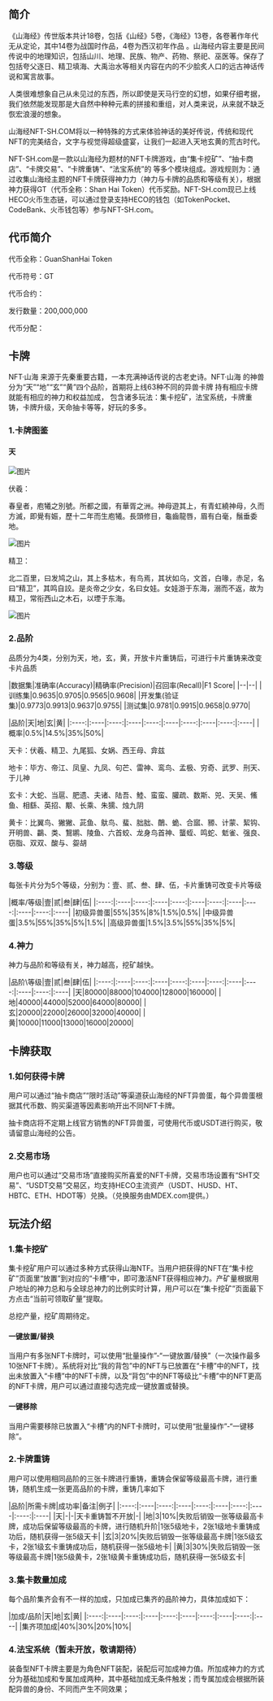 

## 简介

《山海经》传世版本共计18卷，包括《山经》5卷，《海经》13卷，各卷著作年代无从定论，其中14卷为战国时作品，4卷为西汉初年作品 。山海经内容主要是民间传说中的地理知识，包括山川、地理、民族、物产、药物、祭祀、巫医等。保存了包括夸父逐日、精卫填海、大禹治水等相关内容在内的不少脍炙人口的远古神话传说和寓言故事。

人类很难想象自己从未见过的东西，所以即使是天马行空的幻想，如果仔细考据，我们依然能发现那是大自然中种种元素的拼接和重组，对人类来说，从来就不缺乏恢宏浪漫的想象。

山海经NFT-SH.COM将以一种特殊的方式来体验神话的美好传说，传统和现代NFT的完美结合，文字与视觉得超级盛宴，让我们一起进入天地玄黄的荒古时代。

NFT-SH.com是一款以山海经为题材的NFT卡牌游戏，由“集卡挖矿”、“抽卡商店”、“卡牌交易”、“卡牌重铸”、“法宝系统”的 等多个模块组成。游戏规则为：通过收集山海经主题的NFT卡牌获得神力力（神力与卡牌的品质和等级有关），根据神力获得GT（代币全称：Shan Hai Token）代币奖励。NFT-SH.com现已上线HECO火币生态链，可以通过登录支持HECO的钱包（如TokenPocket、CodeBank、火币钱包等）参与NFT-SH.com。

## 代币简介

代币全称：GuanShanHai Token

代币符号：GT

代币合约：

发行数量：200,000,000

代币分配：

## 卡牌

NFT·山海 来源于先秦重要古籍，一本充满神话传说的古老史诗。NFT·山海 的神兽分为“天”“地”“玄”“黄”四个品阶，首期将上线63种不同的异兽卡牌  持有相应卡牌就能有相应的神力和权益加成， 包含诸多玩法：集卡挖矿，法宝系统，卡牌重铸，卡牌升级，天命抽卡等等，好玩的多多。

### 1.卡牌图鉴

#### 天

![图片](https://uploader.shimo.im/f/8i6ofZLPCnxw7upR.png!thumbnail?fileGuid=rQcjKvcJrPDyTyrP)

伏羲：

春皇者，庖犧之別號。所都之國，有華胥之洲。神母遊其上，有青虹繞神母，久而方滅，即覺有娠，歷十二年而生庖犧。長頭修目，龜齒龍唇，眉有白毫，鬚垂委地。

![图片](https://uploader.shimo.im/f/S7tndWph3c41ZFYj.png!thumbnail?fileGuid=rQcjKvcJrPDyTyrP)

精卫：

北二百里，曰发鸠之山，其上多枯木，有鸟焉，其状如乌，文首，白喙，赤足，名曰“精卫”，其鸣自詨。是炎帝之少女，名曰女娃。女娃游于东海，溺而不返，故为精卫，常衔西山之木石，以堙于东海。

![图片](https://uploader.shimo.im/f/sJiKVBSpnWl7A4KH.png!thumbnail?fileGuid=rQcjKvcJrPDyTyrP)


### 2.品阶

品质分为4类，分别为天，地，玄，黄，开放卡片重铸后，可进行卡片重铸来改变卡片品质

|数据集|准确率(Accuracy)|精确率(Precision)|召回率(Recall)|F1 Score|
|--|--|
|训练集|0.9635|0.9705|0.9565|0.9608|
|开发集(验证集)|0.9773|0.9913|0.9637|0.9755|
|测试集|0.9781|0.9915|0.9658|0.9770|

|品阶|天|地|玄|黄|
|:----:|:----|:----:|:----|:----:|:----|:----:|:----|:----:|:----|
|概率|0.5%|14.5%|35%|50%|

天卡：伏羲、精卫、九尾狐、女娲、西王母、弇兹

地卡：毕方、帝江、凤皇、九凤、句芒、雷神、鸾鸟、孟极、穷奇、武罗、刑天、于儿神

玄卡：大蛇、当扈、肥遗、夫诸、陆吾、鯥、蛮蛮、䑏疏、数斯、兕、天吴、鯈鱼、相繇、英招、颙、长乘、朱獳、烛九阴

黄卡：比翼鸟、獙獙、茈鱼、䲦鸟、蜚、胐胐、䴅、蛫、合寙、豲、计蒙、絜钩、开明兽、鸓、类、鵹鹕、陵鱼、六首蛟、龙身鸟首神、蠪蛭、鸣蛇、鬿雀、强良、窃脂、双双、酸与、妴胡

### 3.等级

每张卡片分为5个等级，分别为：壹、贰、叁、肆、伍，卡片重铸可改变卡片等级

|概率/等级|壹|贰|叁|肆|伍|
|:----:|:----|:----:|:----|:----:|:----|:----:|:----|:----:|:----|:----:|:----|
|初级异兽蛋|55%|35%|8%|1.5%|0.5%|
|中级异兽蛋|3.5%|55%|35%|5%|1.5%|
|高级异兽蛋|1.5%|3.5%|55%|35%|5%|

### 4.神力

神力与品阶和等级有关，神力越高，挖矿越快。

|品阶\等级|壹|贰|叁|肆|伍|
|:----:|:----|:----:|:----|:----:|:----|:----:|:----|:----:|:----|:----:|:----|
|天|80000|88000|104000|128000|160000|
|地|40000|44000|52000|64000|80000|
|玄|20000|22000|26000|32000|40000|
|黄|10000|11000|13000|16000|20000|

## 卡牌获取

### 1.如何获得卡牌

用户可以通过“抽卡商店”“限时活动”等渠道获山海经的NFT异兽蛋，每个异兽蛋根据其代币数、购买渠道等因素影响开出不同NFT卡牌。

抽卡商店将不定期上线官方销售的NFT异兽蛋，可使用代币或USDT进行购买，敬请留意山海经的公告。

### 2.交易市场

用户也可以通过“交易市场”直接购买所喜爱的NFT卡牌，交易市场设置有“SHT交易”、“USDT交易”交易区，均支持HECO主流资产（USDT、HUSD、HT、HBTC、ETH、HDOT等）兑换。（兑换服务由MDEX.com提供。）

## 玩法介绍

### 1.集卡挖矿

集卡挖矿用户可以通过多种方式获得山海NTF。当用户把获得的NFT在“集卡挖矿”页面里“放置”到对应的“卡槽”中，即可激活NFT获得相应神力。产矿量根据用户地址的神力总和与全球总神力的比例实时计算，用户可以在“集卡挖矿”页面最下方点击“当前可领取矿量”提取。

总挖产量，挖矿周期待定。

#### 一键放置/替换

当用户有多张NFT卡牌时，可以使用“批量操作”-“一键放置/替换”（一次操作最多10张NFT卡牌）。系统将对比“我的背包”中的NFT与已放置在“卡槽”中的NFT，找出未放置入“卡槽”中的NFT卡牌，以及“背包”中的NFT等级比“卡槽”中的NFT更高的NFT卡牌，用户可以通过直接勾选完成一键放置或替换。

#### 一键移除

当用户需要移除已放置入“卡槽”内的NFT卡牌时，可以使用“批量操作”-“一键移除”。

### 2.卡牌重铸

用户可以使用相同品阶的三张卡牌进行重铸，重铸会保留等级最高卡牌，进行重铸，随机生成一张更高品阶的卡牌，重铸几率如下

|品阶|所需卡牌|成功率|备注|例子|
|:----:|:----|:----:|:----|:----:|:----|:----:|:----|:----:|:----|
|天|-|-|天卡重铸暂不开放|-|
|地|3|10%|失败后销毁一张等级最高卡牌，成功后保留等级最高的卡牌，进行随机升阶|1张5级地卡，2张1级地卡重铸成功后，随机获得一张5级天卡|
|玄|3|20%|失败后销毁一张等级最高卡牌|1张5级玄卡，2张1级玄卡重铸成功后，随机获得一张5级地卡|
|黄|3|30%|失败后销毁一张等级最高卡牌|1张5级黄卡，2张1级黄卡重铸成功后，随机获得一张5级玄卡|

### 3.集卡数量加成

每个品阶集齐会有不一样的加成，只加成已集齐的品阶神力，具体加成如下：

|加成/品阶|天|地|玄|黄|
|:----:|:----|:----:|:----|:----:|:----|:----:|:----|:----:|:----|
|集齐项加成|40%|30%|20%|10%|

### 4.法宝系统（暂未开放，敬请期待）

装备型NFT卡牌主要是为角色NFT装配，装配后可加成神力值。所加成神力的方式分为基础加成和专属加成两种，其中基础加成无条件触发；而专属加成会根据所装配异兽的身份、不同而产生不同效果；

